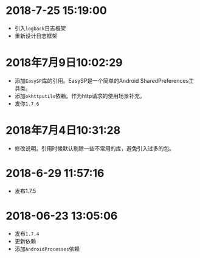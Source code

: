 # 2018-7-25 15:19:00
* 引入`logback`日志框架
* 重新设计日志框架

# 2018年7月9日10:02:29
* 添加`EasySP`库的引用。EasySP是一个简单的Android SharedPreferences工具类。
* 添加`okhttputils`依赖。作为http请求的使用场景补充。
* 发你`1.7.6`

# 2018年7月4日10:31:28 
* 修改说明。引用时候默认剔除一些不常用的库，避免引入过多的包。

# 2018-6-29 11:57:16
* 发布1.7.5

# 2018-06-23 13:05:06
* 发布`1.7.4`
* 更新依赖
* 添加`AndroidProcesses`依赖